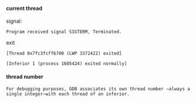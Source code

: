 #### current thread
signal:
```
Program received signal SIGTERM, Terminated.
```
exit
```
[Thread 0x7fc3fcff6700 (LWP 3372422) exited]
```
```
[Inferior 1 (process 1605424) exited normally]
```

####  thread number
```
For debugging purposes, GDB associates its own thread number —always a single integer—with each thread of an inferior.
```
